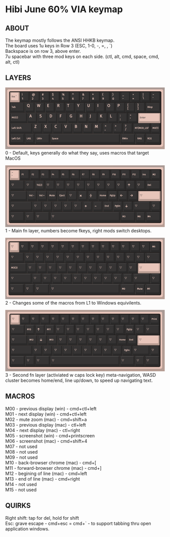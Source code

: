 # Hibi June 60% VIA keymap 

## ABOUT  
The keymap mostly follows the ANSI HHKB keymap.  
The board uses 1u keys in Row 3 (ESC, 1-0, -, =, \, `)  
Backspace is on row 3, above enter.  
7u spacebar with three mod keys on each side. (ctl, alt, cmd, space, cmd, alt, ctl) 

## LAYERS  
![keyboard wireframe](./img/hibi-layer0.png "layer zero")
0 - Default, keys generally do what they say, uses macros that target MacOS   

![keyboard wireframe](./img/hibi-layer1.png "layer one")
1 - Main fn layer, numbers become fkeys, right mods switch desktops.  

![keyboard wireframe](./img/hibi-layer2.png "layer two")
2 - Changes some of the macros from L1 to Windows equivilents.  

![keyboard wireframe](./img/hibi-layer3.png "layer three")
3 - Second fn layer (activiated w caps lock key) meta-navigation, WASD cluster becomes home/end, line up/down, to speed up navigating text.   

## MACROS   
M00 - previous display (win) - cmd+ctl+left  
M01 - next display (win) - cmd+ctl+left   
M02 - mute zoom (mac) - cmd+shift+a  
M03 - previous display (mac) - ctl+left   
M04 - next display (mac) - ctl+right  
M05 - screenshot (win) - cmd+printscreen  
M06 - screenshot (mac)  - cmd+shift+4  
M07 - not used  
M08 - not used  
M09 - not used  
M10 - back-browser chrome (mac)  - cmd+[   
M11 - forward-browser chrome (mac) - cmd+]   
M12 - begining of line (mac) - cmd+left  
M13 - end of line (mac) - cmd+right  
M14 - not used  
M15 - not used  

## QUIRKS 
Right shift: tap for del, hold for shift  
Esc: grave escape - cmd+esc = cmd+` - to support tabbing thru open application windows.
